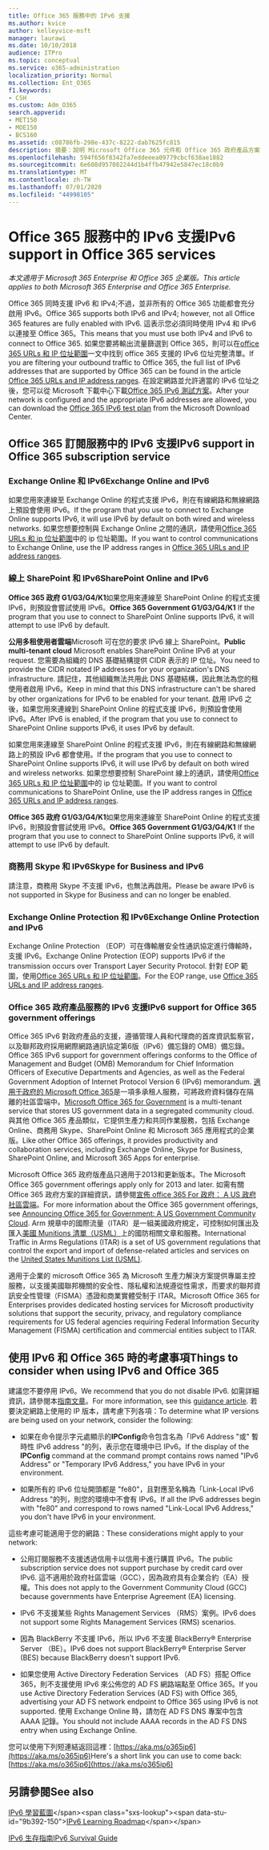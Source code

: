 ```yaml
---
title: Office 365 服務中的 IPv6 支援
ms.author: kvice
author: kelleyvice-msft
manager: laurawi
ms.date: 10/10/2018
audience: ITPro
ms.topic: conceptual
ms.service: o365-administration
localization_priority: Normal
ms.collection: Ent_O365
f1.keywords:
- CSH
ms.custom: Adm_O365
search.appverid:
- MET150
- MOE150
- BCS160
ms.assetid: c08786fb-298e-437c-8222-dab7625fc815
description: 摘要：說明 Microsoft Office 365 元件和 Office 365 政府產品方案中的 IPv6 支援。
ms.openlocfilehash: 594f656f8342fa7eddeeea09779cbcf638ae1882
ms.sourcegitcommit: 6e608d957082244d1b4ffb47942e5847ec18c0b9
ms.translationtype: MT
ms.contentlocale: zh-TW
ms.lasthandoff: 07/01/2020
ms.locfileid: "44998105"
---
```

# <a name="ipv6-support-in-office-365-services"></a><span data-ttu-id="9b392-103">Office 365 服務中的 IPv6 支援</span><span class="sxs-lookup"><span data-stu-id="9b392-103">IPv6 support in Office 365 services</span></span>

<span data-ttu-id="9b392-104">*本文適用于 Microsoft 365 Enterprise 和 Office 365 企業版。*</span><span class="sxs-lookup"><span data-stu-id="9b392-104">*This article applies to both Microsoft 365 Enterprise and Office 365 Enterprise.*</span></span>

<span data-ttu-id="9b392-105">Office 365 同時支援 IPv6 和 IPv4;不過，並非所有的 Office 365 功能都會充分啟用 IPv6。</span><span class="sxs-lookup"><span data-stu-id="9b392-105">Office 365 supports both IPv6 and IPv4; however, not all Office 365 features are fully enabled with IPv6.</span></span> <span data-ttu-id="9b392-106">這表示您必須同時使用 IPv4 和 IPv6 以連接至 Office 365。</span><span class="sxs-lookup"><span data-stu-id="9b392-106">This means that you must use both IPv4 and IPv6 to connect to Office 365.</span></span> <span data-ttu-id="9b392-107">如果您要將輸出流量篩選到 Office 365，則可以在[office 365 URLs 和 IP 位址範圍](urls-and-ip-address-ranges.md)一文中找到 office 365 支援的 IPv6 位址完整清單。</span><span class="sxs-lookup"><span data-stu-id="9b392-107">If you are filtering your outbound traffic to Office 365, the full list of IPv6 addresses that are supported by Office 365 can be found in the article [Office 365 URLs and IP address ranges](urls-and-ip-address-ranges.md).</span></span> <span data-ttu-id="9b392-108">在設定網路並允許適當的 IPv6 位址之後，您可以從 Microsoft 下載中心下載[Office 365 IPv6 測試方案](https://go.microsoft.com/fwlink/?LinkId=293447)。</span><span class="sxs-lookup"><span data-stu-id="9b392-108">After your network is configured and the appropriate IPv6 addresses are allowed, you can download the [Office 365 IPv6 test plan](https://go.microsoft.com/fwlink/?LinkId=293447) from the Microsoft Download Center.</span></span>
  
## <a name="ipv6-support-in-office-365-subscription-service"></a><span data-ttu-id="9b392-109">Office 365 訂閱服務中的 IPv6 支援</span><span class="sxs-lookup"><span data-stu-id="9b392-109">IPv6 support in Office 365 subscription service</span></span>

### <a name="exchange-online-and-ipv6"></a><span data-ttu-id="9b392-110">Exchange Online 和 IPv6</span><span class="sxs-lookup"><span data-stu-id="9b392-110">Exchange Online and IPv6</span></span>

<span data-ttu-id="9b392-111">如果您用來連線至 Exchange Online 的程式支援 IPv6，則在有線網路和無線網路上預設會使用 IPv6。</span><span class="sxs-lookup"><span data-stu-id="9b392-111">If the program that you use to connect to Exchange Online supports IPv6, it will use IPv6 by default on both wired and wireless networks.</span></span> <span data-ttu-id="9b392-112">如果您想要控制與 Exchange Online 之間的通訊，請使用[Office 365 URLs 和 ip 位址範圍](urls-and-ip-address-ranges.md)中的 ip 位址範圍。</span><span class="sxs-lookup"><span data-stu-id="9b392-112">If you want to control communications to Exchange Online, use the IP address ranges in [Office 365 URLs and IP address ranges](urls-and-ip-address-ranges.md).</span></span>
  
### <a name="sharepoint-online-and-ipv6"></a><span data-ttu-id="9b392-113">線上 SharePoint 和 IPv6</span><span class="sxs-lookup"><span data-stu-id="9b392-113">SharePoint Online and IPv6</span></span>

 <span data-ttu-id="9b392-114">**Office 365 政府 G1/G3/G4/K1**如果您用來連線至 SharePoint Online 的程式支援 IPv6，則預設會嘗試使用 IPv6。</span><span class="sxs-lookup"><span data-stu-id="9b392-114">**Office 365 Government G1/G3/G4/K1** If the program that you use to connect to SharePoint Online supports IPv6, it will attempt to use IPv6 by default.</span></span>
  
 <span data-ttu-id="9b392-115">**公用多租使用者雲端**Microsoft 可在您的要求 IPv6 線上 SharePoint。</span><span class="sxs-lookup"><span data-stu-id="9b392-115">**Public multi-tenant cloud** Microsoft enables SharePoint Online IPv6 at your request.</span></span> <span data-ttu-id="9b392-116">您需要為組織的 DNS 基礎結構提供 CIDR 表示的 IP 位址。</span><span class="sxs-lookup"><span data-stu-id="9b392-116">You need to provide the CIDR notated IP addresses for your organization's DNS infrastructure.</span></span> <span data-ttu-id="9b392-117">請記住，其他組織無法共用此 DNS 基礎結構，因此無法為您的租使用者啟用 IPv6。</span><span class="sxs-lookup"><span data-stu-id="9b392-117">Keep in mind that this DNS infrastructure can't be shared by other organizations for IPv6 to be enabled for your tenant.</span></span> <span data-ttu-id="9b392-118">啟用 IPv6 之後，如果您用來連線到 SharePoint Online 的程式支援 IPv6，則預設會使用 IPv6。</span><span class="sxs-lookup"><span data-stu-id="9b392-118">After IPv6 is enabled, if the program that you use to connect to SharePoint Online supports IPv6, it uses IPv6 by default.</span></span>
  
<span data-ttu-id="9b392-119">如果您用來連線至 SharePoint Online 的程式支援 IPv6，則在有線網路和無線網路上的預設 IPv6 都會使用。</span><span class="sxs-lookup"><span data-stu-id="9b392-119">If the program that you use to connect to SharePoint Online supports IPv6, it will use IPv6 by default on both wired and wireless networks.</span></span> <span data-ttu-id="9b392-120">如果您想要控制 SharePoint 線上的通訊，請使用[Office 365 URLs 和 IP 位址範圍](urls-and-ip-address-ranges.md)中的 ip 位址範圍。</span><span class="sxs-lookup"><span data-stu-id="9b392-120">If you want to control communications to SharePoint Online, use the IP address ranges in [Office 365 URLs and IP address ranges](urls-and-ip-address-ranges.md).</span></span>
  
 <span data-ttu-id="9b392-121">**Office 365 政府 G1/G3/G4/K1**如果您用來連線至 SharePoint Online 的程式支援 IPv6，則預設會嘗試使用 IPv6。</span><span class="sxs-lookup"><span data-stu-id="9b392-121">**Office 365 Government G1/G3/G4/K1** If the program that you use to connect to SharePoint Online supports IPv6, it will attempt to use IPv6 by default.</span></span>
  
### <a name="skype-for-business-and-ipv6"></a><span data-ttu-id="9b392-122">商務用 Skype 和 IPv6</span><span class="sxs-lookup"><span data-stu-id="9b392-122">Skype for Business and IPv6</span></span>

<span data-ttu-id="9b392-123">請注意，商務用 Skype 不支援 IPv6，也無法再啟用。</span><span class="sxs-lookup"><span data-stu-id="9b392-123">Please be aware IPv6 is not supported in Skype for Business and can no longer be enabled.</span></span>
  
### <a name="exchange-online-protection-and-ipv6"></a><span data-ttu-id="9b392-124">Exchange Online Protection 和 IPv6</span><span class="sxs-lookup"><span data-stu-id="9b392-124">Exchange Online Protection and IPv6</span></span>

<span data-ttu-id="9b392-125">Exchange Online Protection （EOP）可在傳輸層安全性通訊協定進行傳輸時，支援 IPv6。</span><span class="sxs-lookup"><span data-stu-id="9b392-125">Exchange Online Protection (EOP) supports IPv6 if the transmission occurs over Transport Layer Security Protocol.</span></span> <span data-ttu-id="9b392-126">針對 EOP 範圍，使用[Office 365 URLs 和 IP 位址範圍](urls-and-ip-address-ranges.md)。</span><span class="sxs-lookup"><span data-stu-id="9b392-126">For the EOP range, use [Office 365 URLs and IP address ranges](urls-and-ip-address-ranges.md).</span></span>
  
### <a name="ipv6-support-for-office-365-government-offerings"></a><span data-ttu-id="9b392-127">Office 365 政府產品服務的 IPv6 支援</span><span class="sxs-lookup"><span data-stu-id="9b392-127">IPv6 support for Office 365 government offerings</span></span>

<span data-ttu-id="9b392-128">Office 365 IPv6 對政府產品的支援，遵循管理人員和代理商的首席資訊監察官，以及聯邦政府採用網際網路通訊協定第6版（IPv6）備忘錄的 OMB）備忘錄。</span><span class="sxs-lookup"><span data-stu-id="9b392-128">Office 365 IPv6 support for government offerings conforms to the Office of Management and Budget (OMB) Memorandum for Chief Information Officers of Executive Departments and Agencies, as well as the Federal Government Adoption of Internet Protocol Version 6 (IPv6) memorandum.</span></span> <span data-ttu-id="9b392-129">[適用于政府的 Microsoft Office 365](https://go.microsoft.com/fwlink/p/?LinkId=325414)是一項多承租人服務，可將政府資料儲存在隔離的社區雲端中。</span><span class="sxs-lookup"><span data-stu-id="9b392-129">[Microsoft Office 365 for Government](https://go.microsoft.com/fwlink/p/?LinkId=325414) is a multi-tenant service that stores US government data in a segregated community cloud.</span></span> <span data-ttu-id="9b392-130">與其他 Office 365 產品類似，它提供生產力和共同作業服務，包括 Exchange Online、商務用 Skype、SharePoint Online 和 Microsoft 365 應用程式的企業版。</span><span class="sxs-lookup"><span data-stu-id="9b392-130">Like other Office 365 offerings, it provides productivity and collaboration services, including Exchange Online, Skype for Business, SharePoint Online, and Microsoft 365 Apps for enterprise.</span></span> 

<span data-ttu-id="9b392-131">Microsoft Office 365 政府版產品只適用于2013和更新版本。</span><span class="sxs-lookup"><span data-stu-id="9b392-131">The Microsoft Office 365 government offerings apply only for 2013 and later.</span></span> <span data-ttu-id="9b392-132">如需有關 Office 365 政府方案的詳細資訊，請參閱[宣佈 office 365 For 政府： A US 政府社區雲端](https://go.microsoft.com/fwlink/p/?LinkId=325414)。</span><span class="sxs-lookup"><span data-stu-id="9b392-132">For more information about the Office 365 government offerings, see [Announcing Office 365 for Government: A US Government Community Cloud](https://go.microsoft.com/fwlink/p/?LinkId=325414).</span></span> <span data-ttu-id="9b392-133">Arm 規章中的國際流量（ITAR）是一組美國政府規定，可控制如何匯出及匯入[美國 Munitions 清單（USML）](https://go.microsoft.com/fwlink/p/?LinkId=325415)上的國防相關文章和服務。</span><span class="sxs-lookup"><span data-stu-id="9b392-133">International Traffic in Arms Regulations (ITAR) is a set of US government regulations that control the export and import of defense-related articles and services on the [United States Munitions List (USML)](https://go.microsoft.com/fwlink/p/?LinkId=325415).</span></span> 

<span data-ttu-id="9b392-134">適用于企業的 microsoft Office 365 為 Microsoft 生產力解決方案提供專屬主控服務，以支援美國聯邦機關的安全性、隱私權和法規遵從性需求，而要求的聯邦資訊安全性管理（FISMA）憑證和商業實體受制于 ITAR。</span><span class="sxs-lookup"><span data-stu-id="9b392-134">Microsoft Office 365 for Enterprises provides dedicated hosting services for Microsoft productivity solutions that support the security, privacy, and regulatory compliance requirements for US federal agencies requiring Federal Information Security Management (FISMA) certification and commercial entities subject to ITAR.</span></span>
  
## <a name="things-to-consider-when-using-ipv6-and-office-365"></a><span data-ttu-id="9b392-135">使用 IPv6 和 Office 365 時的考慮事項</span><span class="sxs-lookup"><span data-stu-id="9b392-135">Things to consider when using IPv6 and Office 365</span></span>

<span data-ttu-id="9b392-136">建議您不要停用 IPv6。</span><span class="sxs-lookup"><span data-stu-id="9b392-136">We recommend that you do not disable IPv6.</span></span> <span data-ttu-id="9b392-137">如需詳細資訊，請參閱本[指南文章](https://support.microsoft.com/help/929852/guidance-for-configuring-ipv6-in-windows-for-advanced-users)。</span><span class="sxs-lookup"><span data-stu-id="9b392-137">For more information, see this [guidance article](https://support.microsoft.com/help/929852/guidance-for-configuring-ipv6-in-windows-for-advanced-users).</span></span> <span data-ttu-id="9b392-138">若要決定網路上使用的 IP 版本，請考慮下列各項：</span><span class="sxs-lookup"><span data-stu-id="9b392-138">To determine what IP versions are being used on your network, consider the following:</span></span>
  
- <span data-ttu-id="9b392-139">如果在命令提示字元處顯示的**IPConfig**命令包含名為「IPv6 Address "或" 暫時性 IPv6 address "的列，表示您在環境中已 IPv6。</span><span class="sxs-lookup"><span data-stu-id="9b392-139">If the display of the **IPConfig** command at the command prompt contains rows named "IPv6 Address" or "Temporary IPv6 Address," you have IPv6 in your environment.</span></span>

- <span data-ttu-id="9b392-140">如果所有的 IPv6 位址開頭都是 "fe80"，且對應至名稱為「Link-Local IPv6 Address "的列，則您的環境中不會有 IPv6。</span><span class="sxs-lookup"><span data-stu-id="9b392-140">If all the IPv6 addresses begin with "fe80" and correspond to rows named "Link-Local IPv6 Address," you don't have IPv6 in your environment.</span></span>

<span data-ttu-id="9b392-141">這些考慮可能適用于您的網路：</span><span class="sxs-lookup"><span data-stu-id="9b392-141">These considerations might apply to your network:</span></span>
  
- <span data-ttu-id="9b392-142">公用訂閱服務不支援透過信用卡以信用卡進行購買 IPv6。</span><span class="sxs-lookup"><span data-stu-id="9b392-142">The public subscription service does not support purchase by credit card over IPv6.</span></span> <span data-ttu-id="9b392-143">這不適用於政府社區雲端（GCC），因為政府具有企業合約（EA）授權。</span><span class="sxs-lookup"><span data-stu-id="9b392-143">This does not apply to the Government Community Cloud (GCC) because governments have Enterprise Agreement (EA) licensing.</span></span>

- <span data-ttu-id="9b392-144">IPv6 不支援某些 Rights Management Services （RMS）案例。</span><span class="sxs-lookup"><span data-stu-id="9b392-144">IPv6 does not support some Rights Management Services (RMS) scenarios.</span></span>

- <span data-ttu-id="9b392-145">因為 BlackBerry 不支援 IPv6，所以 IPv6 不支援 BlackBerry® Enterprise Server （BE）。</span><span class="sxs-lookup"><span data-stu-id="9b392-145">IPv6 does not support BlackBerry® Enterprise Server (BES) because BlackBerry doesn't support IPv6.</span></span>

- <span data-ttu-id="9b392-146">如果您使用 Active Directory Federation Services （AD FS）搭配 Office 365，則不支援使用 IPv6 來公佈您的 AD FS 網路端點至 Office 365。</span><span class="sxs-lookup"><span data-stu-id="9b392-146">If you use Active Directory Federation Services (AD FS) with Office 365, advertising your AD FS network endpoint to Office 365 using IPv6 is not supported.</span></span> <span data-ttu-id="9b392-147">使用 Exchange Online 時，請勿在 AD FS DNS 專案中包含 AAAA 記錄。</span><span class="sxs-lookup"><span data-stu-id="9b392-147">You should not include AAAA records in the AD FS DNS entry when using Exchange Online.</span></span> 

<span data-ttu-id="9b392-148">您可以使用下列短連結返回這裡：[https://aka.ms/o365ip6](https://aka.ms/o365ip6)</span><span class="sxs-lookup"><span data-stu-id="9b392-148">Here's a short link you can use to come back: [https://aka.ms/o365ip6](https://aka.ms/o365ip6)</span></span>
  
## <a name="see-also"></a><span data-ttu-id="9b392-149">另請參閱</span><span class="sxs-lookup"><span data-stu-id="9b392-149">See also</span></span>

<span data-ttu-id="9b392-150">[IPv6 學習藍圖](https://docs.microsoft.com/previous-versions/windows/it-pro/windows-server-2008-R2-and-2008/gg250710(v%3dws.10))</span><span class="sxs-lookup"><span data-stu-id="9b392-150">[IPv6 Learning Roadmap](https://docs.microsoft.com/previous-versions/windows/it-pro/windows-server-2008-R2-and-2008/gg250710(v%3dws.10))</span></span>
  
[<span data-ttu-id="9b392-151">IPv6 生存指南</span><span class="sxs-lookup"><span data-stu-id="9b392-151">IPv6 Survival Guide</span></span>](https://social.technet.microsoft.com/wiki/contents/articles/1728.ipv6-survival-guide.aspx)
